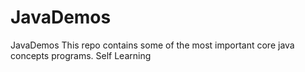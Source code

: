 # JavaDemos
JavaDemos
This repo contains some of the most important core java concepts programs. 
Self Learning
